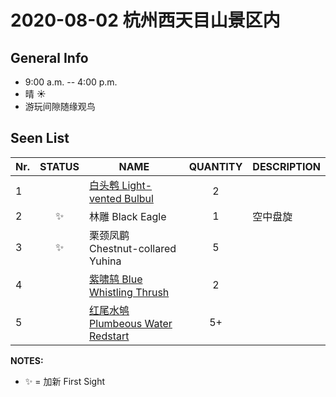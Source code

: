 # 2020-08-02 杭州西天目山景区内

## General Info
*  9:00 a.m. -- 4:00 p.m.
*  晴  :sunny:
*  游玩间隙随缘观鸟

## Seen List
Nr.|STATUS | NAME                                   | QUANTITY| DESCRIPTION                    |
|--| :--:  |----------------------------------------| :-----: |--------------------------------|
|1||[白头鹎 Light-vented Bulbul](https://github.com/simonace/My-Birding-Log/blob/master/have-seen-list.md#%E7%99%BD%E5%A4%B4%E9%B9%8E-light-vented-bulbul)|2||
|2|:sparkles:|林雕 Black Eagle|1|空中盘旋|
|3|:sparkles:|栗颈凤鹛 Chestnut-collared Yuhina|5||
|4||[紫啸鸫 Blue Whistling Thrush](https://github.com/simonace/My-Birding-Log/blob/master/have-seen-list.md#%E7%B4%AB%E5%95%B8%E9%B8%AB-blue-whistling-thrush)|2||
|5||[红尾水鸲 Plumbeous Water Redstart](https://github.com/simonace/My-Birding-Log/blob/master/have-seen-list.md#%E7%BA%A2%E5%B0%BE%E6%B0%B4%E9%B8%B2-plumbeous-water-redstart)|5+||

**NOTES:**
- :sparkles: = 加新 First Sight

